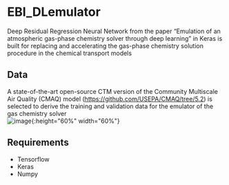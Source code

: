# EBI_DLemulator
Deep Residual Regression Neural Network from the paper “Emulation of an atmospheric gas-phase chemistry solver through deep learning” in Keras is built for replacing and accelerating the gas-phase chemistry solution procedure in the chemical transport models  
 
## Data
A state-of-the-art open-source CTM version of the Community Multiscale Air Quality (CMAQ) model (https://github.com/USEPA/CMAQ/tree/5.2) is selected to derive the training and validation data for the emulator of the gas chemistry solver  
![image](https://github.com/hazenet-cn/EBI_DLemulator/blob/main/images/fig%201.png){:height="60%" width="60%"}

## Requirements
+ Tensorflow  
+ Keras  
+ Numpy  

